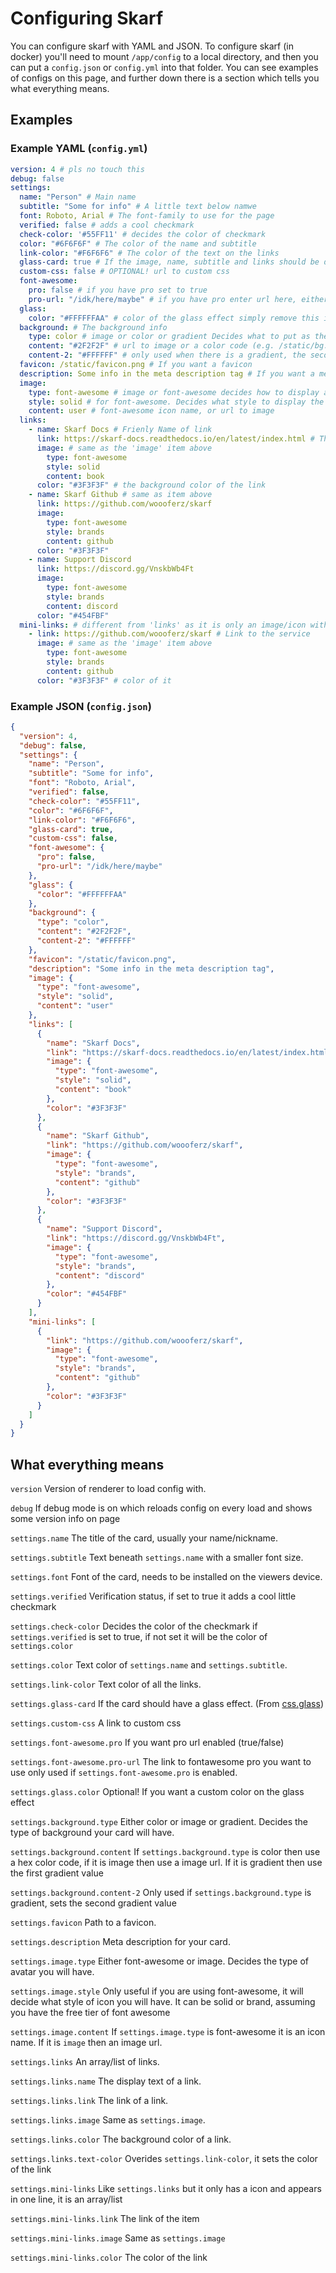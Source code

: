 # Configuring Skarf

You can configure skarf with YAML and JSON. To configure skarf (in
docker) you'll need to mount `/app/config` to a local directory, and
then you can put a `config.json` or `config.yml` into that folder. You
can see examples of configs on this page, and further down there is a
section which tells you what everything means.

## Examples

### Example YAML (`config.yml`)

``` yaml
version: 4 # pls no touch this
debug: false
settings:
  name: "Person" # Main name
  subtitle: "Some for info" # A little text below namwe
  font: Roboto, Arial # The font-family to use for the page
  verified: false # adds a cool checkmark
  check-color: '#55FF11' # decides the color of checkmark
  color: "#6F6F6F" # The color of the name and subtitle
  link-color: "#F6F6F6" # The color of the text on the links
  glass-card: true # If the image, name, subtitle and links should be displayed on a glass-like card
  custom-css: false # OPTIONAL! url to custom css
  font-awesome:
    pro: false # if you have pro set to true
    pro-url: "/idk/here/maybe" # if you have pro enter url here, either a local one such as /static/fontawesome-pro.css or an external one such as https://fontawesome.example.com/pro.css (BOTH OF THESE WON'T WORK, GET YOUR OWN LINK)
  glass:
    color: "#FFFFFFAA" # color of the glass effect simply remove this if you enjoy the current color
  background: # The background info
    type: color # image or color or gradient Decides what to put as the background
    content: "#2F2F2F" # url to image or a color code (e.g. /static/bg.png) or the first color of a gradient
    content-2: "#FFFFFF" # only used when there is a gradient, the second color of gradient
  favicon: /static/favicon.png # If you want a favicon
  description: Some info in the meta description tag # If you want a meta description
  image:
    type: font-awesome # image or font-awesome decides how to display avatar
    style: solid # for font-awesome. Decides what style to display the icon
    content: user # font-awesome icon name, or url to image
  links:
    - name: Skarf Docs # Frienly Name of link
      link: https://skarf-docs.readthedocs.io/en/latest/index.html # The link to the link
      image: # same as the 'image' item above
        type: font-awesome
        style: solid
        content: book
      color: "#3F3F3F" # the background color of the link
    - name: Skarf Github # same as item above
      link: https://github.com/woooferz/skarf
      image:
        type: font-awesome
        style: brands
        content: github
      color: "#3F3F3F"
    - name: Support Discord
      link: https://discord.gg/VnskbWb4Ft
      image:
        type: font-awesome
        style: brands
        content: discord
      color: "#454FBF"
  mini-links: # different from 'links' as it is only an image/icon with a link. AKA no text.
    - link: https://github.com/woooferz/skarf # Link to the service
      image: # same as the 'image' item above
        type: font-awesome
        style: brands
        content: github
      color: "#3F3F3F" # color of it
```

### Example JSON (`config.json`)

``` json
{
  "version": 4,
  "debug": false,
  "settings": {
    "name": "Person",
    "subtitle": "Some for info",
    "font": "Roboto, Arial",
    "verified": false,
    "check-color": "#55FF11",
    "color": "#6F6F6F",
    "link-color": "#F6F6F6",
    "glass-card": true,
    "custom-css": false,
    "font-awesome": {
      "pro": false,
      "pro-url": "/idk/here/maybe"
    },
    "glass": {
      "color": "#FFFFFFAA"
    },
    "background": {
      "type": "color",
      "content": "#2F2F2F",
      "content-2": "#FFFFFF"
    },
    "favicon": "/static/favicon.png",
    "description": "Some info in the meta description tag",
    "image": {
      "type": "font-awesome",
      "style": "solid",
      "content": "user"
    },
    "links": [
      {
        "name": "Skarf Docs",
        "link": "https://skarf-docs.readthedocs.io/en/latest/index.html",
        "image": {
          "type": "font-awesome",
          "style": "solid",
          "content": "book"
        },
        "color": "#3F3F3F"
      },
      {
        "name": "Skarf Github",
        "link": "https://github.com/woooferz/skarf",
        "image": {
          "type": "font-awesome",
          "style": "brands",
          "content": "github"
        },
        "color": "#3F3F3F"
      },
      {
        "name": "Support Discord",
        "link": "https://discord.gg/VnskbWb4Ft",
        "image": {
          "type": "font-awesome",
          "style": "brands",
          "content": "discord"
        },
        "color": "#454FBF"
      }
    ],
    "mini-links": [
      {
        "link": "https://github.com/woooferz/skarf",
        "image": {
          "type": "font-awesome",
          "style": "brands",
          "content": "github"
        },
        "color": "#3F3F3F"
      }
    ]
  }
}
```

## What everything means

`version` Version of renderer to load config with.

`debug` If debug mode is on which reloads config on every load and shows
some version info on page

`settings.name` The title of the card, usually your name/nickname.

`settings.subtitle` Text beneath `settings.name` with a smaller font
size.

`settings.font` Font of the card, needs to be installed on the viewers
device.

`settings.verified` Verification status, if set to true it adds a cool little checkmark

`settings.check-color` Decides the color of the checkmark if `settings.verified` is set to true, if not set it will be the color of `settings.color`

`settings.color` Text color of `settings.name` and `settings.subtitle`.

`settings.link-color` Text color of all the links.

`settings.glass-card` If the card should have a glass effect. (From
[css.glass](https://css.glass))

`settings.custom-css` A link to custom css

`settings.font-awesome.pro` If you want pro url enabled (true/false)

`settings.font-awesome.pro-url` The link to fontawesome pro you want to
use only used if `settings.font-awesome.pro` is enabled.

`settings.glass.color` Optional! If you want a custom color on the glass
effect

`settings.background.type` Either color or image or gradient. Decides
the type of background your card will have.

`settings.background.content` If `settings.background.type` is color
then use a hex color code, if it is image then use a image url. If it is
gradient then use the first gradient value

`settings.background.content-2` Only used if `settings.background.type`
is gradient, sets the second gradient value

`settings.favicon` Path to a favicon.

`settings.description` Meta description for your card.

`settings.image.type` Either font-awesome or image. Decides the type of
avatar you will have.

`settings.image.style` Only useful if you are using font-awesome, it
will decide what style of icon you will have. It can be solid or brand,
assuming you have the free tier of font awesome

`settings.image.content` If `settings.image.type` is font-awesome it is
an icon name. If it is `image` then an image url.

`settings.links` An array/list of links.

`settings.links.name` The display text of a link.

`settings.links.link` The link of a link.

`settings.links.image` Same as `settings.image`.

`settings.links.color` The background color of a link.

`settings.links.text-color` Overides `settings.link-color`, it sets the
color of the link

`settings.mini-links` Like `settings.links` but it only has a icon and
appears in one line, it is an array/list

`settings.mini-links.link` The link of the item

`settings.mini-links.image` Same as `settings.image`

`settings.mini-links.color` The color of the link
